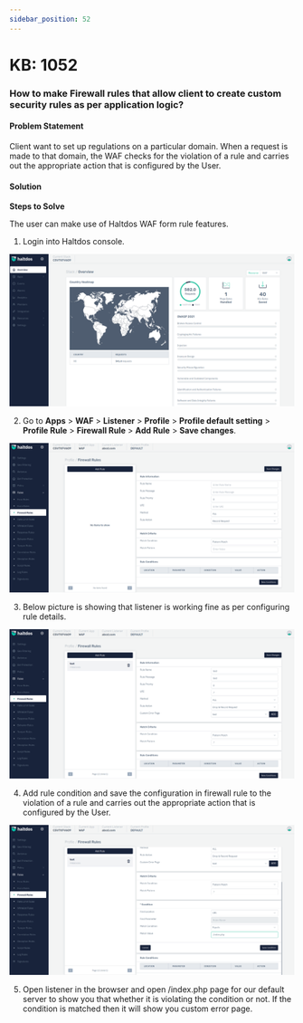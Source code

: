 ```yaml
---
sidebar_position: 52
---
```


# KB: 1052

### **How to make Firewall rules that allow client to create custom security rules as per application logic?**

#### **Problem Statement**

Client want to set up regulations on a particular domain. When a request is made to that domain, the WAF checks for the violation of a rule and carries out the appropriate action that is configured by the User.

#### **Solution**

**Steps to Solve** 

The user can make use of Haltdos WAF form rule features.

1. Login into Haltdos console.

![kb-1052](/img/waf/v7/kb/overview_kb_1052_1.png)

2. Go to **Apps** > **WAF** > **Listener** > **Profile** > **Profile default setting** > **Profile Rule** > **Firewall Rule** > **Add Rule** > **Save changes**.

![kb-1052](/img/waf/v7/kb/firewall_rule_kb_1052_2.png)

3. Below picture is showing that listener is working fine as per configuring rule details.

![kb-1052](/img/waf/v7/kb/firewall_rule_kb_1052_3.png)

4. Add rule condition and save the configuration in firewall rule to the violation of a rule and carries out the appropriate action that is configured by the User.

![kb-1052](/img/waf/v7/kb/firewall_rule_kb_1052_4.png)

5. Open listener in the browser and open /index.php page for our default server to show you that whether it is violating the condition or not. If the condition is matched then it will show you custom error page.

